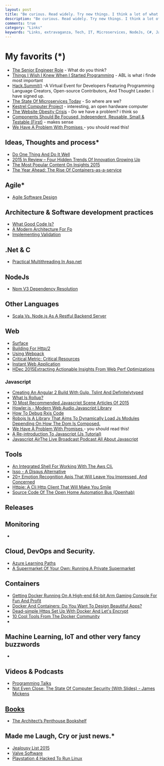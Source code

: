 ```yaml
---
layout: post
title: "Be curious. Read widely. Try new things. I think a lot of what people call intelligence boils down to curiosity. "
description: "Be curious. Read widely. Try new things. I think a lot of what people call intelligence boils down to curiosity. "
comments: true
category: "Links"
keywords: "Links, extravaganza, Tech, IT, Microservices, NodeJs, C#, Javascript, Solution architecture"
---
```

#   My favorits (*) #
  * [The Senior Engineer Role](http://glebbahmutov.com/blog/the-senior-engineer-role/) - What do you think? 
  * [Things I Wish I Knew When I Started Programming](http://jakeyesbeck.com/2015/12/27/what-i-would-tell-myself-when-i-started-programming/) - ABL is what i finde most important
  * [Hack.Summit()](https://hacksummit.org/) -A Virtual Event for Developers Featuring Programming Language Creators, Open-source Contributors, And Thought Leader. i have signed up.
  * [The State Of Microservices Today](http://blog.codeship.com/the-state-of-microservices-today/) - So where are we?
  * [Kestrel Computer Project](http://kestrelcomputer.github.io/kestrel/) - interesting, an open hardware computer
  * [The Website Obesity Crisis](http://idlewords.com/talks/website_obesity.htm) - Do we have a problem? i think so
  * [Components Should Be Focused, Independent, Reusable, Small & Testable (First)](https://addyosmani.com/first/) - makes sense
  * [We Have A Problem With Promises ](http://pouchdb.com/2015/05/18/we-have-a-problem-with-promises.html) - you should read this!

##  Ideas, Thoughts and process* ##
  * [Do One Thing And Do It Well](https://blog.rendle.io/do-one-thing-and-do-it-well/)
  * [2015 In Review – Four Hidden Trends Of Innovation Growing Up](https://www.thoughtworks.com/insights/blog/2015-review-four-hidden-trends-innovation-growing)
  * [The Most Popular Content On Insights 2015](https://www.thoughtworks.com/insights/blog/most-popular-content-2015)
  * [The Year Ahead: The Rise Of Containers-as-a-service](http://thenewstack.io/the-year-ahead-ops-and-the-rise-of-container-as-a-service/)

## Agile* ##
  * [Agile Software Design](http://blog.moove-it.com/agile-software-design/)

##  Architecture & Software development practices ##
  * [What Good Code Is?](http://carlosbecker.com/posts/good-code/)
  * [A Modern Architecture For Fp](http://degoes.net/articles/modern-fp/)
  * [Implementing Validation](http://tech.transferwise.com/implementing-validation/)

##  **.Net & C** ##
  * [Practical Multithreading In Asp.net](http://www.codeproject.com/Articles/1067678/Practical-multithreading-in-ASP-NET)

##  NodeJs ##
  * [Npm V3 Dependency Resolution](https://docs.npmjs.com/how-npm-works/npm3)

##  Other Languages  ##
  * [Scala Vs. Node.js As A Restful Backend Server](https://developerblog.redhat.com/2015/04/22/scala-vs-node-js-as-a-restful-backend-server/)

##  Web ##
 * [Surface](http://www.iamsurface.com/)
 * [Building For Http/2](http://rmurphey.com/blog/2015/11/25/building-for-http2)
 * [Using Webpack](http://glebbahmutov.com/blog/using-webpack/)
 * [Critical Metric: Critical Resources](http://calendar.perfplanet.com/2015/critical-metric-critical-resources/)
 * [Instant Web Application](https://glebbahmutov.com/blog/instant-web-application/)
 * [HDec 2015Extracting Actionable Insights From Web Perf Optimizations](http://calendar.perfplanet.com/2015/extracting-actionable-insights-from-web-perf-optimizations/)

###  Javascript  ###
  * [Creating An Angular 2 Build With Gulp, Tslint And Definitelytyped](http://blog.scottlogic.com/2015/12/24/creating-an-angular-2-build.html)
  * [What Is Rollup?](http://rollupjs.org/guide/)
  * [10 Most Recommended Javascript Scene Articles Of 2015](https://medium.com/javascript-scene/10-most-recommended-javascript-scene-articles-of-2015-292be655d6cc)
  * [Howler.js - Modern Web Audio Javascript Library](http://goldfirestudios.com/blog/104/howler.js-Modern-Web-Audio-Javascript-Library)
  * [How To Debug Rxjs Code](http://staltz.com/how-to-debug-rxjs-code.html)
  * [Robojs Is A Library That Aims To Dynamically Load Js Modules Depending On How The Dom Is Composed.](https://github.com/marcog83/RoboJS)
  * [We Have A Problem With Promises ](http://pouchdb.com/2015/05/18/we-have-a-problem-with-promises.html) - you should read this!
  * [A Re-introduction To Javascript (Js Tutorial)](https://developer.mozilla.org/en-US/docs/Web/JavaScript/A_re-introduction_to_JavaScript)
  * [Javascript AirThe Live Broadcast Podcast All About Javascript](http://javascriptair.com/)

##  Tools ##
  * [An Integrated Shell For Working With The Aws Cli.](https://github.com/awslabs/aws-shell)
  * [Isso - A Disqus Alternative](https://github.com/posativ/isso/)
  * [20+ Emotion Recognition Apis That Will Leave You Impressed, And Concerned](http://nordicapis.com/20-emotion-recognition-apis-that-will-leave-you-impressed-and-concerned/)
  * [Httpie: A Cli Http Client That Will Make You Smile](http://radek.io/2015/10/20/httpie/)
  * [Source Code Of The Open Home Automation Bus (Openhab)](https://github.com/openhab/openhab)

##  Releases ##

##  Monitoring  ##
  *

##  Cloud, DevOps and Security.  ##
  * [Azure Learning Paths](http://weblogs.asp.net/lduveau/azure-learning-paths)
  * [A Supermarket Of Your Own: Running A Private Supermarket](https://www.chef.io/blog/2015/12/31/a-supermarket-of-your-own-running-a-private-supermarket/)

## Containers ##
  * [Getting Docker Running On A High-end 64-bit Arm Gaming Console For Fun And Profit](http://blog.hypriot.com/post/getting-docker-running-on-a-highend-arm-gaming-console-for-fun-and-profit/)
  * [Docker And Containers: Do You Want To Design Beautiful Apps?](https://medium.com/@vinrandazzo/docker-and-containers-do-you-want-to-design-beautiful-apps-99ad61d82168)
  * [Dead-simple Https Set Up With Docker And Let's Encrypt](http://steveltn.me/2015/12/18/nginx-acme/)
  * [10 Cool Tools From The Docker Community](https://opensource.com/business/15/12/10-cool-tools-docker-community)
  *  

## Machine Learning, IoT and other very fancy buzzwords ##
  * 

##  Videos & Podcasts ##
  * [Programming Talks](https://github.com/hellerve/programming-talks/blob/master/README.md)
  * [Not Even Close: The State Of Computer Security (With Slides) - James Mickens](https://vimeo.com/135347162)

##  [Books]()  ##
  * [The Architect’s Penthouse Bookshelf](http://www.enterpriseintegrationpatterns.com/ramblings/91_bookshelfpenthouse.html)

##  Made me Laugh, Cry or just news.* ##
  * [Jealousy List 2015](http://www.bloomberg.com/features/2015-jealousy-list/)
  * [Valve Software](https://github.com/ValveSoftware)
  * [Playstation 4 Hacked To Run Linux](http://thehackernews.com/2016/01/playstation-4-run-linux.html)